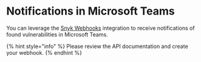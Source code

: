 # Notifications in Microsoft Teams

You can leverage the [Snyk Webhooks](https://snyk.docs.apiary.io/#reference/webhooks) integration to receive notifications of found vulnerabilities in Microsoft Teams.

{% hint style="info" %}
Please review the API documentation and create your webhook.
{% endhint %}

